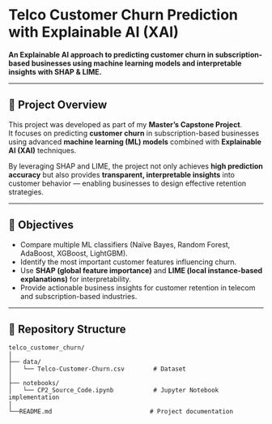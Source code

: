 # Telco Customer Churn Prediction with Explainable AI (XAI)

**An Explainable AI approach to predicting customer churn in subscription-based businesses using machine learning models and interpretable insights with SHAP & LIME.**

---

## 📌 Project Overview
This project was developed as part of my **Master’s Capstone Project**.  
It focuses on predicting **customer churn** in subscription-based businesses using advanced **machine learning (ML) models** combined with **Explainable AI (XAI)** techniques.  

By leveraging SHAP and LIME, the project not only achieves **high prediction accuracy** but also provides **transparent, interpretable insights** into customer behavior — enabling businesses to design effective retention strategies.

---

## 🎯 Objectives
- Compare multiple ML classifiers (Naïve Bayes, Random Forest, AdaBoost, XGBoost, LightGBM).  
- Identify the most important customer features influencing churn.  
- Use **SHAP (global feature importance)** and **LIME (local instance-based explanations)** for interpretability.  
- Provide actionable business insights for customer retention in telecom and subscription-based industries.

---

## 📂 Repository Structure
```plaintext
telco_customer_churn/
│
├── data/
│   └── Telco-Customer-Churn.csv        # Dataset
│
├── notebooks/
│   └── CP2_Source_Code.ipynb           # Jupyter Notebook implementation
│
└──README.md                           # Project documentation
